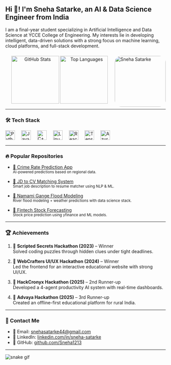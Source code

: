 <h2 align="left">Hi 👋! I'm Sneha Satarke, an AI & Data Science Engineer from India</h2>

<p align="left">
I am a final-year student specializing in Artificial Intelligence and Data Science at YCCE College of Engineering. My interests lie in developing intelligent, data-driven solutions with a strong focus on machine learning, cloud platforms, and full-stack development.
</p>

###

<img align="right" height="160" src="https://github.com/Sneha1213/Sneha1213/blob/main/FitRoom.app_1748008717173.jpg?raw=true" alt="Sneha Satarke" style="border-radius: 20px;" />

<div align="center">
  <img src="https://github-readme-stats.vercel.app/api?username=Sneha1213&hide_title=false&hide_rank=false&show_icons=true&include_all_commits=true&count_private=true&theme=dracula&locale=en&hide_border=false" height="150" alt="GitHub Stats" />
  <img src="https://github-readme-stats.vercel.app/api/top-langs/?username=Sneha1213&layout=compact&langs_count=6&theme=dracula&hide_border=false" height="150" alt="Top Languages" />
</div>

---

### 🛠️ Tech Stack

<div align="left">
  <img src="https://cdn.jsdelivr.net/gh/devicons/devicon/icons/python/python-original.svg" height="30" alt="Python" />
  <img width="12" />
  <img src="https://cdn.jsdelivr.net/gh/devicons/devicon/icons/java/java-original.svg" height="30" alt="Java" />
  <img width="12" />
  <img src="https://cdn.jsdelivr.net/gh/devicons/devicon/icons/cplusplus/cplusplus-original.svg" height="30" alt="C++" />
  <img width="12" />
  <img src="https://cdn.jsdelivr.net/gh/devicons/devicon/icons/linux/linux-original.svg" height="30" alt="Linux" />
  <img width="12" />
  <img src="https://cdn.jsdelivr.net/gh/devicons/devicon/icons/react/react-original.svg" height="30" alt="React" />
  <img width="12" />
  <img src="https://cdn.jsdelivr.net/gh/devicons/devicon/icons/tensorflow/tensorflow-original.svg" height="30" alt="TensorFlow" />
  <img width="12" />
  <img src="https://cdn.jsdelivr.net/gh/devicons/devicon/icons/azure/azure-original.svg" height="30" alt="Azure" />
</div>

---

### 🔥 Popular Repositories

<div align="left">

- [📌 Crime Rate Prediction App](https://github.com/Sneha1213/Crime-Rate-Predictor)  
  <sub>AI-powered predictions based on regional data.</sub>

- [📌 JD to CV Matching System](https://github.com/Sneha1213/JD-CV-Matching)  
  <sub>Smart job description to resume matcher using NLP & ML.</sub>

- [📌 Namami Gange Flood Modeling](https://github.com/Sneha1213/Namami-Gange)  
  <sub>River flood modeling + weather predictions with data science stack.</sub>

- [📌 Fintech Stock Forecasting](https://github.com/Sneha1213/Fintech-YFinance)  
  <sub>Stock price prediction using yfinance and ML models.</sub>

</div>

---

### 🏆 Achievements

1. 🥇 **Scripted Secrets Hackathon (2023)** – Winner  
   Solved coding puzzles through hidden clues under tight deadlines.

2. 🥇 **WebCrafters UI/UX Hackathon (2024)** – Winner  
   Led the frontend for an interactive educational website with strong UI/UX.

3. 🥈 **HackCronyx Hackathon (2025)** – 2nd Runner-up  
   Developed a 4-agent productivity AI system with real-time dashboards.

4. 🥉 **Advaya Hackathon (2025)** – 3rd Runner-up  
   Created an offline-first educational platform for rural India.

---

### 📌 Contact Me

- 📧 Email: [snehasatarke44@gmail.com](mailto:snehasatarke44@gmail.com)  
- 🔗 LinkedIn: [linkedin.com/in/sneha-satarke](https://www.linkedin.com/in/sneha-satarke)  
- 📂 GitHub: [github.com/Sneha1213](https://github.com/Sneha1213)

---

![snake gif](https://github.com/Sneha1213/Sneha1213github-snake-dark.svg)
